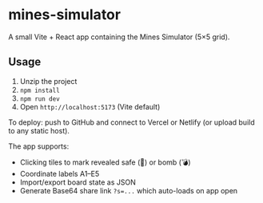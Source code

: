 # mines-simulator

A small Vite + React app containing the Mines Simulator (5×5 grid).

## Usage

1. Unzip the project
2. `npm install`
3. `npm run dev`
4. Open `http://localhost:5173` (Vite default)

To deploy: push to GitHub and connect to Vercel or Netlify (or upload build to any static host).

The app supports:
- Clicking tiles to mark revealed safe (💎) or bomb (💣)
- Coordinate labels A1–E5
- Import/export board state as JSON
- Generate Base64 share link `?s=...` which auto-loads on app open
